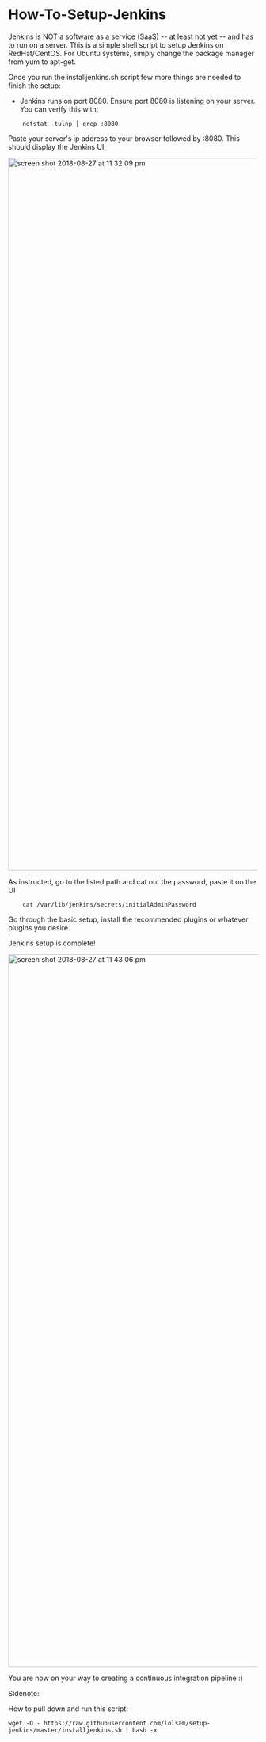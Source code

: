 # How-To-Setup-Jenkins
Jenkins is NOT a software as a service (SaaS) -- at least not yet -- and has to run on a server.
This is a simple shell script to setup Jenkins on RedHat/CentOS. For Ubuntu systems, simply change the package manager from yum to apt-get.

Once you run the installjenkins.sh script few more things are needed to finish the setup:

 - Jenkins runs on port 8080. Ensure port 8080 is listening on your server. You can verify this with:

```
	netstat -tulnp | grep :8080
```
Paste your server's ip address to your browser followed by :8080. This should display the Jenkins UI.

<img width="1440" alt="screen shot 2018-08-27 at 11 32 09 pm" src="https://user-images.githubusercontent.com/30080956/44701015-11f35500-aa52-11e8-88f0-968502be3b02.png">

As instructed, go to the listed path and cat out the password, paste it on the UI

```
	cat /var/lib/jenkins/secrets/initialAdminPassword
```


Go through the basic setup, install the recommended plugins or whatever plugins you desire.

Jenkins setup is complete!

<img width="1440" alt="screen shot 2018-08-27 at 11 43 06 pm" src="https://user-images.githubusercontent.com/30080956/44701174-110ef300-aa53-11e8-822c-c3a32d44004d.png">

You are now on your way to creating a continuous integration pipeline :)

Sidenote:

How to pull down and run this script:

```
wget -O - https://raw.githubusercontent.com/lolsam/setup-jenkins/master/installjenkins.sh | bash -x
```
